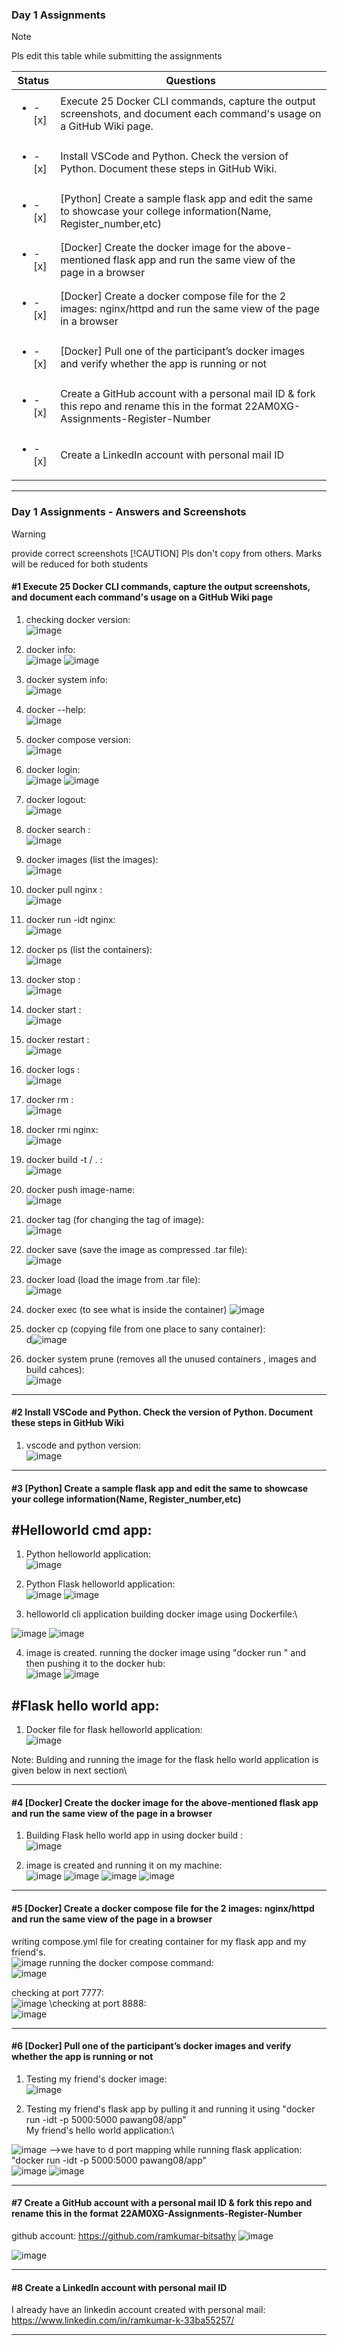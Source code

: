 ### Day 1 Assignments

> [!NOTE]
> Pls edit this table while submitting the assignments

| Status         | Questions     | 
|----------------|---------------|
| <ul><li>- [x] </li></ul> | Execute 25 Docker CLI commands, capture the output screenshots, and document each command's usage on a GitHub Wiki page. |
| <ul><li>- [x] </li></ul> | Install VSCode and Python. Check the version of Python. Document these steps in GitHub Wiki. |
| <ul><li>- [x] </li></ul> | [Python] Create a sample flask app and edit the same to showcase your college information(Name, Register_number,etc) |
| <ul><li>- [x] </li></ul> | [Docker] Create the docker image for the above-mentioned flask app and run the same view of the page in a browser |
| <ul><li>- [x] </li></ul> | [Docker] Create a docker compose file for the 2 images: nginx/httpd and run the same view of the page in a browser |
| <ul><li>- [x] </li></ul> | [Docker] Pull one of the participant’s docker images and verify whether the app is running or not  |
| <ul><li>- [x] </li></ul> | Create a GitHub account with a personal mail ID & fork this repo and rename this in the format 22AM0XG-Assignments-Register-Number  |
| <ul><li>- [x] </li></ul> | Create a LinkedIn account with personal mail ID  |

***

### Day 1 Assignments - Answers and Screenshots

> [!WARNING]
> provide correct screenshots
> [!CAUTION]
> Pls don't copy from others. Marks will be reduced for both students

#### #1 Execute 25 Docker CLI commands, capture the output screenshots, and document each command's usage on a GitHub Wiki page
1) checking docker version:\
![image](https://github.com/user-attachments/assets/a48cea68-2224-4bfc-970b-f9f8ba5192ec)

2) docker info:\
![image](https://github.com/user-attachments/assets/95a58bc3-18a1-4ffd-85a3-5eb3529871d8)
![image](https://github.com/user-attachments/assets/f8ccd85d-6f85-457e-bb44-6dd5508bf22d)

3) docker system info:\
![image](https://github.com/user-attachments/assets/93785fb9-0bdc-46e4-b5c0-e6df0693f5ce)

4) docker --help:\
![image](https://github.com/user-attachments/assets/47a806a0-4a4d-4369-8cf0-c718ecde0e00)

5) docker compose version:\
![image](https://github.com/user-attachments/assets/444a3f35-d296-4938-b12c-a90139dc0029)

6) docker login:\
![image](https://github.com/user-attachments/assets/d12401ed-95a4-4410-a6fb-c30a735ad024)
![image](https://github.com/user-attachments/assets/80fc9812-9ca6-49dc-bb92-3ecddc3086ad)

7) docker logout:\
![image](https://github.com/user-attachments/assets/95fd7813-4503-4d02-be00-5c0b9b4b9d50)

8) docker search :\
![image](https://github.com/user-attachments/assets/75f9d1c7-1112-4bd8-accb-cd4c7be21062)

9) docker images  (list the images):\
![image](https://github.com/user-attachments/assets/438a55fe-253f-4b6e-8930-229d00c5c769)

10) docker pull nginx :\
![image](https://github.com/user-attachments/assets/c901c309-08fa-42f2-b192-b04df2b8ae01)

11) docker run -idt nginx:\
![image](https://github.com/user-attachments/assets/9b575211-6c36-4b74-8cc9-73de81336fb2)

12) docker ps (list the containers):\
![image](https://github.com/user-attachments/assets/d0559d32-b2bf-4760-b9ff-17a2c155f5e9)

13) docker stop <container-id> :\
![image](https://github.com/user-attachments/assets/fc48a153-bb97-40a3-8a63-93012610a2d8)

14) docker start <container-id> :\
![image](https://github.com/user-attachments/assets/a40dba03-1c74-41ff-a147-f4c77f7a377a)

15) docker restart <container-id> :\
![image](https://github.com/user-attachments/assets/b9031304-79de-4d3c-8db5-c83e9609bc6e)

16) docker logs <container-id> :\
![image](https://github.com/user-attachments/assets/4ad4081d-55c2-43bf-9126-819914c19f0b)

17) docker rm <container-id> :\
![image](https://github.com/user-attachments/assets/1fb1d8f0-77ef-4349-ac70-a861f7dc7201)

18) docker rmi nginx:\
![image](https://github.com/user-attachments/assets/922f3baf-21dd-41a8-ac11-9d8ed794e182)

19) docker build -t <username>/<imagename> .  :\
![image](https://github.com/user-attachments/assets/4bf91963-2434-45c0-ae54-de89675668fd)

20) docker push image-name:\
![image](https://github.com/user-attachments/assets/d7e6ef88-5325-47ba-b4d0-965ad12eba27)

21) docker tag (for changing the tag of image): \
![image](https://github.com/user-attachments/assets/31b84675-6f83-41a2-92e9-22c249b9feb8)

22) docker save (save the image as compressed .tar file):\
![image](https://github.com/user-attachments/assets/61448a28-19a8-4ba7-810a-0a426529b22b)

23) docker load (load the image from .tar file): \
![image](https://github.com/user-attachments/assets/5377792e-a349-47a7-85ad-a0812d8970d4)

24) docker exec (to see what is inside the container)
![image](https://github.com/user-attachments/assets/128c8e9a-443c-4704-bff3-bb0b94fd9b8d)

25) docker cp (copying file from one place to sany container):\
d![image](https://github.com/user-attachments/assets/db7febb2-c759-4130-84de-795f97e3eacc)

26) docker system prune (removes all the unused containers , images and build cahces):\
![image](https://github.com/user-attachments/assets/eff19e9f-96a7-431a-83a6-ab757d17b377)











***

#### #2 Install VSCode and Python. Check the version of Python. Document these steps in GitHub Wiki
1) vscode and python version:\
![image](https://github.com/user-attachments/assets/ff149cbd-d729-4823-8b48-a8cf3227ea1e)





***

#### #3 [Python] Create a sample flask app and edit the same to showcase your college information(Name, Register_number,etc)

## #Helloworld cmd app:
1) Python helloworld application:\
![image](https://github.com/user-attachments/assets/d5299a68-5515-4d3f-944e-86a1701e08ac)

2) Python Flask helloworld application:\
![image](https://github.com/user-attachments/assets/9638e5e3-7a3e-4afc-ad81-203d8c3919ee)
![image](https://github.com/user-attachments/assets/0c8ade6b-fa14-4d90-968f-1cce9828415a)

3) helloworld cli application building docker image using Dockerfile:\

![image](https://github.com/user-attachments/assets/68a2b976-44e5-4313-be05-c61e4d1aa59e)
![image](https://github.com/user-attachments/assets/ea336f52-51dc-485c-b0c8-c97728abc236)

4) image is created. running the docker image using "docker run <image-name>" and then pushing it to the docker hub:\
![image](https://github.com/user-attachments/assets/f09948d1-8df5-489f-92eb-109fcf25cd90)
![image](https://github.com/user-attachments/assets/45d65d24-85e7-49ff-bcc3-f526334163ea)


## #Flask hello world app:

1) Docker file for flask helloworld application:\
![image](https://github.com/user-attachments/assets/6addf487-d784-4a7b-96ec-1e6cdd3681dc)

Note: Bulding and running the image for the flask hello world application is given below in next section\


***

#### #4 [Docker] Create the docker image for the above-mentioned flask app and run the same view of the page in a browser
1) Building Flask hello world app in using docker build :\
![image](https://github.com/user-attachments/assets/98f95471-e583-432e-86f4-f41639cf4069)

2) image is created and running it on my machine:\
![image](https://github.com/user-attachments/assets/e1be658a-fdd8-43ef-9e21-0fc5b0099a89)
![image](https://github.com/user-attachments/assets/b4c3c78f-8cdc-4206-b37d-d4892abfe8b7)
![image](https://github.com/user-attachments/assets/7887d74e-73aa-454a-bb93-9c2967ce910e)
![image](https://github.com/user-attachments/assets/9b3807dc-39f2-4156-b2b4-6ec01d4abb3b)







***

#### #5 [Docker] Create a docker compose file for the 2 images: nginx/httpd and run the same view of the page in a browser
writing compose.yml file for creating container for my flask app and my friend's.\
![image](https://github.com/user-attachments/assets/10fca55c-6a2e-4e61-b1b8-9d731e2177d6)
running the docker compose command: \
![image](https://github.com/user-attachments/assets/e4059026-6a3e-494f-99b2-4d4f02a3aca6)

checking at port 7777:\
![image](https://github.com/user-attachments/assets/c2600a1f-18ba-4149-ac7f-4e516dbfa6f7)
\checking at port 8888:\
![image](https://github.com/user-attachments/assets/ec577055-ba06-4c90-8163-b114c0383db5)




***

#### #6 [Docker] Pull one of the participant’s docker images and verify whether the app is running or not
1) Testing my friend's docker image:\
![image](https://github.com/user-attachments/assets/24ede96a-7b2d-47bc-81f1-223a77262099)


2) Testing my friend's flask app by pulling it and running it using "docker run -idt -p 5000:5000 pawang08/app"\
My friend's hello world application:\

![image](https://github.com/user-attachments/assets/04ab5447-e79d-46cb-a870-bcbd32c1b49e)
-->we have to d port mapping while running flask application: "docker run -idt -p 5000:5000 pawang08/app"\
![image](https://github.com/user-attachments/assets/9ad17546-a8ef-4fc4-b928-c77e27ade233)
![image](https://github.com/user-attachments/assets/fca973e8-1271-4830-a63e-c003aea8dfa7)


***

#### #7 Create a GitHub account with a personal mail ID & fork this repo and rename this in the format 22AM0XG-Assignments-Register-Number
github account: https://github.com/ramkumar-bitsathy
![image](https://github.com/user-attachments/assets/ced70177-e720-49c6-95ce-37abaefac24d)

![image](https://github.com/user-attachments/assets/33a90ac9-f92c-42ae-a3dd-a288a6982fd9)


***

#### #8 Create a LinkedIn account with personal mail ID
I already have an linkedin account created with personal mail:
https://www.linkedin.com/in/ramkumar-k-33ba55257/
***
